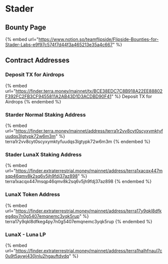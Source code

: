 # Stader

## Bounty Page

{% embed url="https://www.notion.so/teamflipside/Flipside-Bounties-for-Stader-Labs-e9f97c574f7d44f3a465213e35a4c667" %}

## Contract Addresses

### Deposit TX for Airdrops

{% embed url="https://finder.terra.money/mainnet/tx/BCE38EDC7C8B918A22EE88802F392FC2FB3CF9455811A2AB43D1D3ACDBD90F41" %}
Deposit TX for Airdrops
{% endembed %}

### Starder Normal Staking Address

{% embed url="https://finder.terra.money/mainnet/address/terra1r2vv8cyt0scyxymktyfuudqs3lgtypk72w6m3m" %}
terra1r2vv8cyt0scyxymktyfuudqs3lgtypk72w6m3m
{% endembed %}

### Stader LunaX Staking Address

{% embed url="https://finder.extraterrestrial.money/mainnet/address/terra1xacqx447msqp46qmv8k2sq6v5jh9fdj37az898" %}
terra1xacqx447msqp46qmv8k2sq6v5jh9fdj37az898
{% endembed %}

### LunaX Token Address

{% embed url="https://finder.extraterrestrial.money/mainnet/address/terra17y9qkl8dfkeg4py7n0g5407emqnemc3yqk5rup" %}
terra17y9qkl8dfkeg4py7n0g5407emqnemc3yqk5rup
{% endembed %}

### LunaX - Luna LP

{% embed url="https://finder.extraterrestrial.money/mainnet/address/terra1halhfnaul7c0u9t5aywj430jnlu2hgauftdvdq" %}
